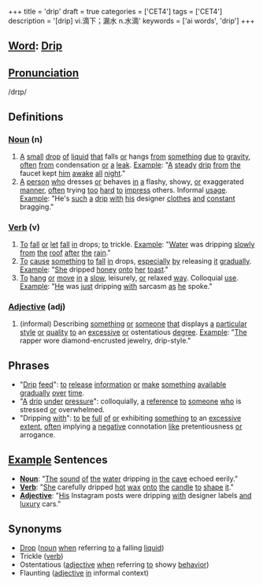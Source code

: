 +++
title = 'drip'
draft = true
categories = ['CET4']
tags = ['CET4']
description = '[drip] vi.滴下；漏水 n.水滴'
keywords = ['ai words', 'drip']
+++

## [Word](/en/post/word/): [Drip](/en/post/drip/)

## [Pronunciation](/en/post/pronunciation/)
/drɪp/

## Definitions
### [Noun](/en/post/noun/) (n)
1. [A](/en/post/a/) [small](/en/post/small/) [drop](/en/post/drop/) [of](/en/post/of/) [liquid](/en/post/liquid/) [that](/en/post/that/) falls [or](/en/post/or/) hangs [from](/en/post/from/) [something](/en/post/something/) [due](/en/post/due/) [to](/en/post/to/) [gravity](/en/post/gravity/), [often](/en/post/often/) [from](/en/post/from/) condensation [or](/en/post/or/) [a](/en/post/a/) [leak](/en/post/leak/). [Example](/en/post/example/): "[A](/en/post/a/) [steady](/en/post/steady/) [drip](/en/post/drip/) [from](/en/post/from/) [the](/en/post/the/) faucet kept [him](/en/post/him/) [awake](/en/post/awake/) [all](/en/post/all/) [night](/en/post/night/)."
2. [A](/en/post/a/) [person](/en/post/person/) [who](/en/post/who/) dresses [or](/en/post/or/) behaves [in](/en/post/in/) [a](/en/post/a/) flashy, showy, [or](/en/post/or/) exaggerated [manner](/en/post/manner/), [often](/en/post/often/) trying [too](/en/post/too/) [hard](/en/post/hard/) [to](/en/post/to/) [impress](/en/post/impress/) others. Informal [usage](/en/post/usage/). [Example](/en/post/example/): "He's [such](/en/post/such/) [a](/en/post/a/) [drip](/en/post/drip/) [with](/en/post/with/) [his](/en/post/his/) designer [clothes](/en/post/clothes/) [and](/en/post/and/) [constant](/en/post/constant/) bragging."

### [Verb](/en/post/verb/) (v)
1. [To](/en/post/to/) [fall](/en/post/fall/) [or](/en/post/or/) [let](/en/post/let/) [fall](/en/post/fall/) [in](/en/post/in/) drops; [to](/en/post/to/) trickle. [Example](/en/post/example/): "[Water](/en/post/water/) was dripping [slowly](/en/post/slowly/) [from](/en/post/from/) [the](/en/post/the/) [roof](/en/post/roof/) [after](/en/post/after/) [the](/en/post/the/) [rain](/en/post/rain/)."
2. [To](/en/post/to/) [cause](/en/post/cause/) [something](/en/post/something/) [to](/en/post/to/) [fall](/en/post/fall/) [in](/en/post/in/) drops, [especially](/en/post/especially/) [by](/en/post/by/) releasing [it](/en/post/it/) [gradually](/en/post/gradually/). [Example](/en/post/example/): "[She](/en/post/she/) dripped [honey](/en/post/honey/) [onto](/en/post/onto/) [her](/en/post/her/) [toast](/en/post/toast/)."
3. [To](/en/post/to/) [hang](/en/post/hang/) [or](/en/post/or/) [move](/en/post/move/) [in](/en/post/in/) [a](/en/post/a/) [slow](/en/post/slow/), leisurely, [or](/en/post/or/) relaxed [way](/en/post/way/). Colloquial [use](/en/post/use/). [Example](/en/post/example/): "[He](/en/post/he/) was [just](/en/post/just/) dripping [with](/en/post/with/) sarcasm [as](/en/post/as/) [he](/en/post/he/) spoke."

### [Adjective](/en/post/adjective/) (adj)
1. (informal) Describing [something](/en/post/something/) [or](/en/post/or/) [someone](/en/post/someone/) [that](/en/post/that/) displays [a](/en/post/a/) [particular](/en/post/particular/) [style](/en/post/style/) [or](/en/post/or/) [quality](/en/post/quality/) [to](/en/post/to/) an [excessive](/en/post/excessive/) [or](/en/post/or/) ostentatious [degree](/en/post/degree/). [Example](/en/post/example/): "[The](/en/post/the/) rapper wore diamond-encrusted jewelry, drip-style."

## Phrases
- "[Drip](/en/post/drip/) [feed](/en/post/feed/)": [to](/en/post/to/) [release](/en/post/release/) [information](/en/post/information/) [or](/en/post/or/) [make](/en/post/make/) [something](/en/post/something/) [available](/en/post/available/) [gradually](/en/post/gradually/) [over](/en/post/over/) [time](/en/post/time/).
- "[A](/en/post/a/) [drip](/en/post/drip/) [under](/en/post/under/) [pressure](/en/post/pressure/)": colloquially, [a](/en/post/a/) [reference](/en/post/reference/) [to](/en/post/to/) [someone](/en/post/someone/) [who](/en/post/who/) is stressed [or](/en/post/or/) overwhelmed.
- "Dripping [with](/en/post/with/)": [to](/en/post/to/) [be](/en/post/be/) [full](/en/post/full/) [of](/en/post/of/) [or](/en/post/or/) exhibiting [something](/en/post/something/) [to](/en/post/to/) an [excessive](/en/post/excessive/) [extent](/en/post/extent/), [often](/en/post/often/) implying [a](/en/post/a/) [negative](/en/post/negative/) connotation [like](/en/post/like/) pretentiousness [or](/en/post/or/) arrogance.

## [Example](/en/post/example/) Sentences
- **[Noun](/en/post/noun/)**: "[The](/en/post/the/) [sound](/en/post/sound/) [of](/en/post/of/) [the](/en/post/the/) [water](/en/post/water/) dripping [in](/en/post/in/) [the](/en/post/the/) [cave](/en/post/cave/) echoed eerily."
- **[Verb](/en/post/verb/)**: "[She](/en/post/she/) carefully dripped [hot](/en/post/hot/) [wax](/en/post/wax/) [onto](/en/post/onto/) [the](/en/post/the/) [candle](/en/post/candle/) [to](/en/post/to/) [shape](/en/post/shape/) [it](/en/post/it/)."
- **[Adjective](/en/post/adjective/)**: "[His](/en/post/his/) Instagram posts were dripping [with](/en/post/with/) designer labels [and](/en/post/and/) [luxury](/en/post/luxury/) cars."

## Synonyms
- [Drop](/en/post/drop/) ([noun](/en/post/noun/) [when](/en/post/when/) referring [to](/en/post/to/) [a](/en/post/a/) falling [liquid](/en/post/liquid/))
- Trickle ([verb](/en/post/verb/))
- Ostentatious ([adjective](/en/post/adjective/) [when](/en/post/when/) referring [to](/en/post/to/) showy [behavior](/en/post/behavior/))
- Flaunting ([adjective](/en/post/adjective/) [in](/en/post/in/) informal context)
